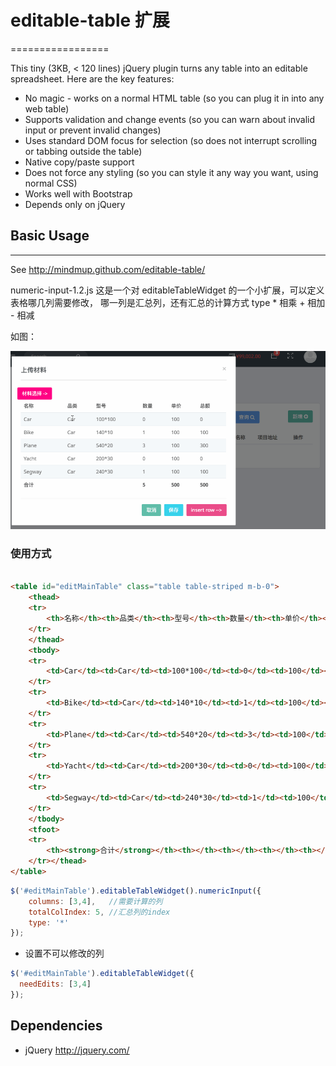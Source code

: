 # editable-table 扩展
=================

This tiny (3KB, < 120 lines) jQuery plugin turns any table into an editable spreadsheet. Here are the key features:

* No magic - works on a normal HTML table (so you can plug it in into any web
table)
* Supports validation and change events (so you can warn about invalid input or
prevent invalid changes)
* Uses standard DOM focus for selection (so does not interrupt scrolling or
tabbing outside the table)
* Native copy/paste support
* Does not force any styling (so you can style it any way you want, using normal
CSS)
* Works well with Bootstrap
* Depends only on jQuery

## Basic Usage
-----------

See http://mindmup.github.com/editable-table/

numeric-input-1.2.js
这是一个对 editableTableWidget 的一个小扩展，可以定义表格哪几列需要修改，
哪一列是汇总列，还有汇总的计算方式  type * 相乘 + 相加 - 相减

如图：

![screenshots_1](https://github.com/ulongx/editable-table/blob/master/screenshots_1.gif?raw=true)

### 使用方式

``` html

<table id="editMainTable" class="table table-striped m-b-0">
    <thead>
    <tr>
        <th>名称</th><th>品类</th><th>型号</th><th>数量</th><th>单价</th><th>总额</th>
    </tr>
    </thead>
    <tbody>
    <tr>
        <td>Car</td><td>Car</td><td>100*100</td><td>0</td><td>100</td><td>0</td>
    </tr>
    <tr>
        <td>Bike</td><td>Car</td><td>140*10</td><td>1</td><td>100</td><td>100</td>
    </tr>
    <tr>
        <td>Plane</td><td>Car</td><td>540*20</td><td>3</td><td>100</td><td>300</td>
    </tr>
    <tr>
        <td>Yacht</td><td>Car</td><td>200*30</td><td>0</td><td>100</td><td>0</td>
    </tr>
    <tr>
        <td>Segway</td><td>Car</td><td>240*30</td><td>1</td><td>100</td><td>100</td>
    </tr>
    </tbody>
    <tfoot>
    <tr>
        <th><strong>合计</strong></th><th></th><th></th><th></th><th></th><th></th>
    </tr></thead>
</table>

```

``` javascript
$('#editMainTable').editableTableWidget().numericInput({
    columns: [3,4],   //需要计算的列
    totalColIndex: 5, //汇总列的index
    type: '*'
});
```

* 设置不可以修改的列


``` javascript
$('#editMainTable').editableTableWidget({
  needEdits: [3,4]
});
```

Dependencies
------------
* jQuery http://jquery.com/
